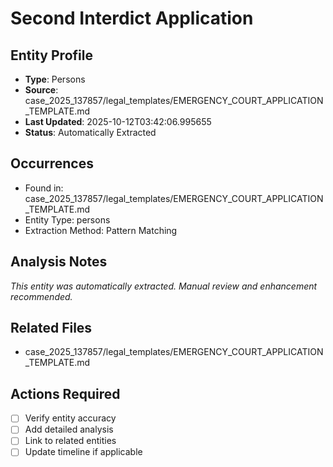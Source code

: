 # Second Interdict Application

## Entity Profile
- **Type**: Persons
- **Source**: case_2025_137857/legal_templates/EMERGENCY_COURT_APPLICATION_TEMPLATE.md
- **Last Updated**: 2025-10-12T03:42:06.995655
- **Status**: Automatically Extracted

## Occurrences
- Found in: case_2025_137857/legal_templates/EMERGENCY_COURT_APPLICATION_TEMPLATE.md
- Entity Type: persons
- Extraction Method: Pattern Matching

## Analysis Notes
*This entity was automatically extracted. Manual review and enhancement recommended.*

## Related Files
- case_2025_137857/legal_templates/EMERGENCY_COURT_APPLICATION_TEMPLATE.md

## Actions Required
- [ ] Verify entity accuracy
- [ ] Add detailed analysis
- [ ] Link to related entities
- [ ] Update timeline if applicable
